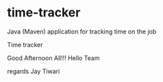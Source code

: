 # time-tracker
Java (Maven) application for tracking time on the job

Time tracker

Good Afternoon All!!!
Hello Team


regards
Jay Tiwari
